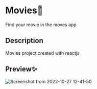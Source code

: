 # Movies🍿
Find your movie in the moves app

## Description
Movies project created with reactjs

## Preview✨
![Screenshot from 2022-10-27 12-41-50](https://user-images.githubusercontent.com/92510927/198244463-6b0e27f5-0b22-4039-8392-e27fa919a8c0.jpg)

